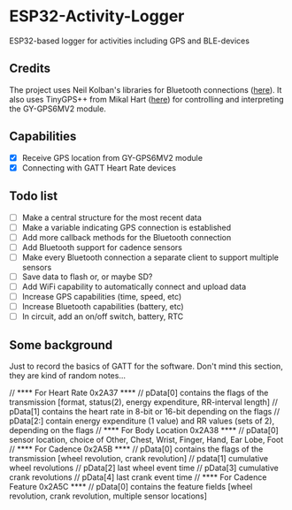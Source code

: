 # ESP32-Activity-Logger
 ESP32-based logger for activities including GPS and BLE-devices

## Credits
The project uses Neil Kolban's libraries for Bluetooth connections ([here](https://github.com/nkolban/ESP32_BLE_Arduino)). It also uses TinyGPS++ from Mikal Hart ([here](https://github.com/mikalhart/TinyGPSPlus)) for controlling and interpreting the GY-GPS6MV2 module.

## Capabilities
- [x] Receive GPS location from GY-GPS6MV2 module
- [x] Connecting with GATT Heart Rate devices

## Todo list
- [ ] Make a central structure for the most recent data
- [ ] Make a variable indicating GPS connection is established
- [ ] Add more callback methods for the Bluetooth connection
- [ ] Add Bluetooth support for cadence sensors
- [ ] Make every Bluetooth connection a separate client to support multiple sensors
- [ ] Save data to flash or, or maybe SD?
- [ ] Add WiFi capability to automatically connect and upload data
- [ ] Increase GPS capabilities (time, speed, etc)
- [ ] Increase Bluetooth capabilities (battery, etc)
- [ ] In circuit, add an on/off switch, battery, RTC

## Some background
Just to record the basics of GATT for the software. Don't mind this section, they are kind of random notes...

// **** For Heart Rate 0x2A37 ****
// pData[0] contains the flags of the transmission [format, status(2), energy expenditure, RR-interval length]
// pData[1] contains the heart rate in 8-bit or 16-bit depending on the flags
// pData[2:] contain energy expenditure (1 value) and RR values (sets of 2), depending on the flags
// **** For Body Location 0x2A38 ****
// pData[0] sensor location, choice of Other, Chest, Wrist, Finger, Hand, Ear Lobe, Foot
// **** For Cadence 0x2A5B ****
// pData[0] contains the flags of the transmission [wheel revolution, crank revolution]
// pdata[1] cumulative wheel revolutions
// pData[2] last wheel event time
// pData[3] cumulative crank revolutions
// pData[4] last crank event time
// **** For Cadence Feature 0x2A5C ****
// pData[0] contains the feature fields [wheel revolution, crank revolution, multiple sensor locations]